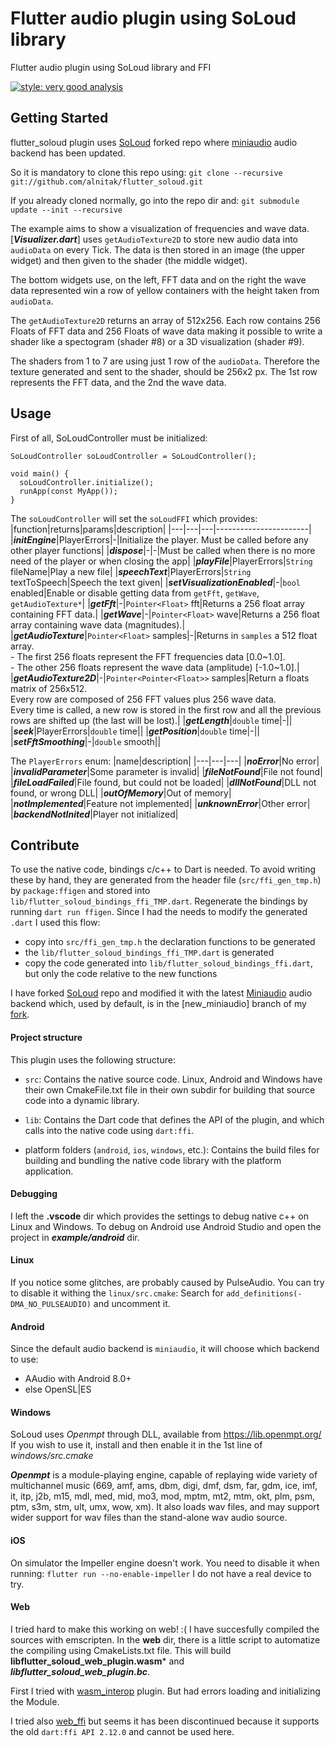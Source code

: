 # Flutter audio plugin using SoLoud library

Flutter audio plugin using SoLoud library and FFI

[![style: very good analysis](https://img.shields.io/badge/style-very_good_analysis-B22C89.svg)](https://pub.dev/packages/very_good_analysis)

## Getting Started

flutter_soloud plugin uses [SoLoud](https://github.com/jarikomppa/soloud) forked repo where [miniaudio](https://github.com/mackron/miniaudio) audio backend has been updated.

So it is mandatory to clone this repo using:
```git clone --recursive git://github.com/alnitak/flutter_soloud.git```

If you already cloned normally, go into the repo dir and:
```git submodule update --init --recursive```

The example aims to show a visualization of frequencies and wave data.
[***Visualizer.dart***] uses `getAudioTexture2D` to store new audio data into `audioData` on every Tick.
The data is then stored in an image (the upper widget) and then given to the shader (the middle widget).

The bottom widgets use, on the left, FFT data and on the right the wave data represented win a row of yellow containers with the height taken from `audioData`.

The `getAudioTexture2D` returns an array of 512x256. Each row contains 256 Floats of FFT data and 256 Floats of wave data making it possible to write a shader like a spectogram (shader #8) or a 3D visualization (shader #9).

The shaders from 1 to 7 are using just 1 row of the `audioData`. Therefore the texture generated and sent to the shader, should be 256x2 px. The 1st row represents the FFT data, and the 2nd the wave data.

## Usage
First of all, SoLoudController must be initialized:
```
SoLoudController soLoudController = SoLoudController();

void main() {
  soLoudController.initialize();
  runApp(const MyApp());
}
```
The `soLoudController` will set the `soLoudFFI` which provides:
|function|returns|params|description|
|---|---|---|-----------------------|
|***initEngine***|PlayerErrors|-|Initialize the player. Must be called before any other player functions|
|***dispose***|-|-|Must be called when there is no more need of the player or when closing the app|
|***playFile***|PlayerErrors|`String` fileName|Play a new file|
|***speechText***|PlayerErrors|`String` textToSpeech|Speech the text given|
|***setVisualizationEnabled***|-|`bool` enabled|Enable or disable getting data from `getFft`, `getWave`, `getAudioTexture*`|
|***getFft***|-|`Pointer<Float>` fft|Returns a 256 float array containing FFT data.|
|***getWave***|-|`Pointer<Float>` wave|Returns a 256 float array containing wave data (magnitudes).|
|***getAudioTexture***|`Pointer<Float>` samples|-|Returns in `samples` a 512 float array.<br/>- The first 256 floats represent the FFT frequencies data [0.0~1.0].<br/>- The other 256 floats represent the wave data (amplitude) [-1.0~1.0].|
|***getAudioTexture2D***|-|`Pointer<Pointer<Float>>` samples|Return a floats matrix of 256x512.<br/>Every row are composed of 256 FFT values plus 256 wave data.<br/>Every time is called, a new row is stored in the first row and all the previous rows are shifted up (the last will be lost).|
|***getLength***|`double` time|-||
|***seek***|PlayerErrors|`double` time||
|***getPosition***|`double` time|-||
|***setFftSmoothing***|-|`double` smooth||

The `PlayerErrors` enum:
|name|description|
|---|---|---|
|***noError***|No error|
|***invalidParameter***|Some parameter is invalid|
|***fileNotFound***|File not found|
|***fileLoadFailed***|File found, but could not be loaded|
|***dllNotFound***|DLL not found, or wrong DLL|
|***outOfMemory***|Out of memory|
|***notImplemented***|Feature not implemented|
|***unknownError***|Other error|
|***backendNotInited***|Player not initialized|

## Contribute

To use the native code, bindings c/c++ to Dart is needed.
To avoid writing these by hand, they are generated from the header file (`src/ffi_gen_tmp.h`) by `package:ffigen` and stored into `lib/flutter_soloud_bindings_ffi_TMP.dart`.
Regenerate the bindings by running `dart run ffigen`.
Since I had the needs to modify the generated `.dart` I used this flow:
- copy into `src/ffi_gen_tmp.h` the declaration functions to be generated
- the `lib/flutter_soloud_bindings_ffi_TMP.dart` is generated
- copy the code generated into `lib/flutter_soloud_bindings_ffi.dart`, but only the code relative to the new functions

I have forked [SoLoud](https://github.com/jarikomppa/soloud) repo and modified it with the latest [Miniaudio](https://github.com/mackron/miniaudio) audio backend which, used by default, is in the [new_miniaudio] branch of my [fork](https://github.com/alnitak/soloud).

#### Project structure

This plugin uses the following structure:

* `src`: Contains the native source code. Linux, Android and Windows have their own CmakeFile.txt file in their own subdir for building that source code into a dynamic library.

* `lib`: Contains the Dart code that defines the API of the plugin, and which
  calls into the native code using `dart:ffi`.

* platform folders (`android`, `ios`, `windows`, etc.): Contains the build files for building and bundling the native code library with the platform application.

#### Debugging
I left the **.vscode** dir which provides the settings to debug native c++ on Linux and Windows. To debug on Android use Android Studio and open the project in ***example/android*** dir.

#### Linux
If you notice some glitches, are probably caused by PulseAudio. 
You can try to disable it withing the `linux/src.cmake`:
Search for `add_definitions(-DMA_NO_PULSEAUDIO)` and uncomment it.

#### Android

Since the default audio backend is `miniaudio`, it will choose which backend to use:
- AAudio with Android 8.0+
- else OpenSL|ES

#### Windows

SoLoud uses *Openmpt* through DLL, available from https://lib.openmpt.org/
If you wish to use it, install and then enable it in the 1st line of *windows/src.cmake*

***Openmpt*** is a module-playing engine, capable of replaying wide variety of multichannel music (669, amf, ams, dbm, digi, dmf, dsm, far, gdm, ice, imf, it, itp, j2b, m15, mdl, med, mid, mo3, mod, mptm, mt2, mtm, okt, plm, psm, ptm, s3m, stm, ult, umx, wow, xm). It also loads wav files, and may support wider support for wav files than the stand-alone wav audio source.

#### iOS
On simulator the Impeller engine doesn't work. You need to disable it when running:
`flutter run --no-enable-impeller`
I do not have a real device to try.

#### Web

I tried hard to make this working on web! :(
I have succesfully compiled the sources with emscripten. In the **web** dir,
there is a little script to automatize the compiling using CmakeLists.txt file.
This will build **libflutter_soloud_web_plugin.wasm*** and ***libflutter_soloud_web_plugin.bc***.

First I tried with [wasm_interop](https://pub.dev/packages/wasm_interop) plugin. But had errors loading and initializing the Module.

I tried also [web_ffi](https://pub.dev/packages/web_ffi) but seems it has been discontinued because it supports the old `dart:ffi API 2.12.0` and cannot be used here.